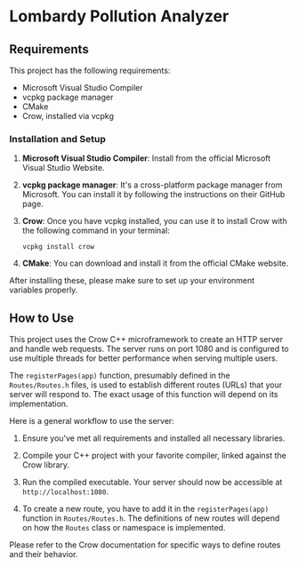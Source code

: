 # Lombardy Pollution Analyzer

## Requirements

This project has the following requirements:

- Microsoft Visual Studio Compiler
- vcpkg package manager
- CMake
- Crow, installed via vcpkg

### Installation and Setup

1. **Microsoft Visual Studio Compiler**: Install from the official Microsoft Visual Studio Website.

2. **vcpkg package manager**: It's a cross-platform package manager from Microsoft. You can install it by following the instructions on their GitHub page.

3. **Crow**: Once you have vcpkg installed, you can use it to install Crow with the following command in your terminal:
    ```shell
    vcpkg install crow
    ```
4. **CMake**: You can download and install it from the official CMake website.

After installing these, please make sure to set up your environment variables properly.

## How to Use

This project uses the Crow C++ microframework to create an HTTP server and handle web requests. The server runs on port 1080 and is configured to use multiple threads for better performance when serving multiple users.

The `registerPages(app)` function, presumably defined in the `Routes/Routes.h` files, is used to establish different routes (URLs) that your server will respond to. The exact usage of this function will depend on its implementation.

Here is a general workflow to use the server:

1. Ensure you've met all requirements and installed all necessary libraries.

2. Compile your C++ project with your favorite compiler, linked against the Crow library.

3. Run the compiled executable. Your server should now be accessible at `http://localhost:1080`.

4. To create a new route, you have to add it in the `registerPages(app)` function in `Routes/Routes.h`. The definitions of new routes will depend on how the `Routes` class or namespace is implemented.

Please refer to the Crow documentation for specific ways to define routes and their behavior.